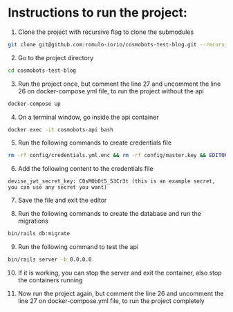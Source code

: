 # Instructions to run the project:

1. Clone the project with recursive flag to clone the submodules

```bash
git clone git@github.com:romulo-iorio/cosmobots-test-blog.git --recursive-submodules
```

2. Go to the project directory

```bash
cd cosmobots-test-blog
```

3. Run the project once, but comment the line 27 and uncomment the line 26 on docker-compose.yml file, to run the project without the api

```bash
docker-compose up
```

4. On a terminal window, go inside the api container

```bash
docker exec -it cosmobots-api bash
```

5. Run the following commands to create credentials file

```bash
rm -rf config/credentials.yml.enc && rm -rf config/master.key && EDITOR="nano" bin/rails credentials:edit
```

6. Add the following content to the credentials file

```
devise_jwt_secret_key: C0sM0b0t5_53Cr3t (this is an example secret, you can use any secret you want)
```

7. Save the file and exit the editor

8. Run the following commands to create the database and run the migrations

```bash
bin/rails db:migrate
```

9. Run the following command to test the api

```bash
bin/rails server -b 0.0.0.0
```

10. If it is working, you can stop the server and exit the container, also stop the containers running

11. Now run the project again, but comment the line 26 and uncomment the line 27 on docker-compose.yml file, to run the project completely
